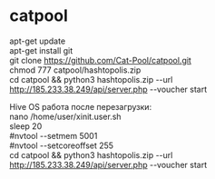 # catpool
apt-get update 
<br>
apt-get install git
<br>
git clone https://github.com/Cat-Pool/catpool.git
<br>
chmod 777 catpool/hashtopolis.zip
<br>
cd catpool && python3 hashtopolis.zip --url http://185.233.38.249/api/server.php --voucher start

Hive OS работа после перезагрузки:
<br>
nano /home/user/xinit.user.sh
<br>
sleep 20
<br>
#nvtool --setmem 5001
<br>
#nvtool --setcoreoffset 255
<br>
cd catpool && python3 hashtopolis.zip --url http://185.233.38.249/api/server.php --voucher start
<br>
